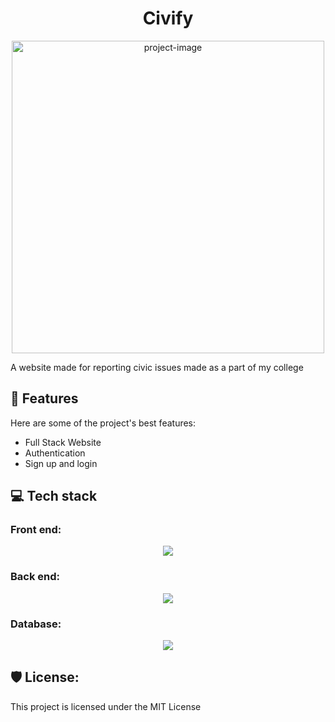 <h1 align="center" id="title">Civify</h1>

<p align="center"><img width="500px" src="https://socialify.git.ci/adithyakb10/Civify/image?description=1&amp;font=Raleway&amp;name=1&amp;owner=1&amp;pattern=Charlie%20Brown&amp;stargazers=1&amp;theme=Light" alt="project-image"></p>

<p id="description">A website made for reporting civic issues made as a part of my college</p>

  
  
<h2>🧐 Features</h2>

Here are some of the project's best features:

*   Full Stack Website
*   Authentication
*   Sign up and login

  
  

<h2>💻 Tech stack</h2>
<h3>Front end:</h3>
<p align="center">
  <a href="https://skillicons.dev">
    <img src="https://skillicons.dev/icons?i=html,css,js" />
  </a>
</p>
<h3>Back end:</h3>
<p align="center">
  <a href="https://skillicons.dev">
    <img src="https://skillicons.dev/icons?i=nodejs,express" />
  </a>
</p>
<h3>Database:</h3>
<p align="center">
  <a href="https://skillicons.dev">
    <img src="https://skillicons.dev/icons?i=mongodb" />
  </a>
</p>

<h2>🛡️ License:</h2>

This project is licensed under the MIT License
